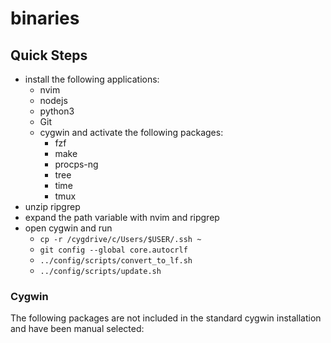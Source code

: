 # binaries

## Quick Steps

- install the following applications:
  - nvim
  - nodejs
  - python3
  - Git
  - cygwin and activate the following packages:
    - fzf
    - make
    - procps-ng
    - tree
    - time
    - tmux
- unzip ripgrep
- expand the path variable with nvim and ripgrep
- open cygwin and run
  - `cp -r /cygdrive/c/Users/$USER/.ssh ~`
  - `git config --global core.autocrlf`
  - `../config/scripts/convert_to_lf.sh`
  - `../config/scripts/update.sh`


### Cygwin

The following packages are not included in the standard cygwin installation and have been manual selected:


